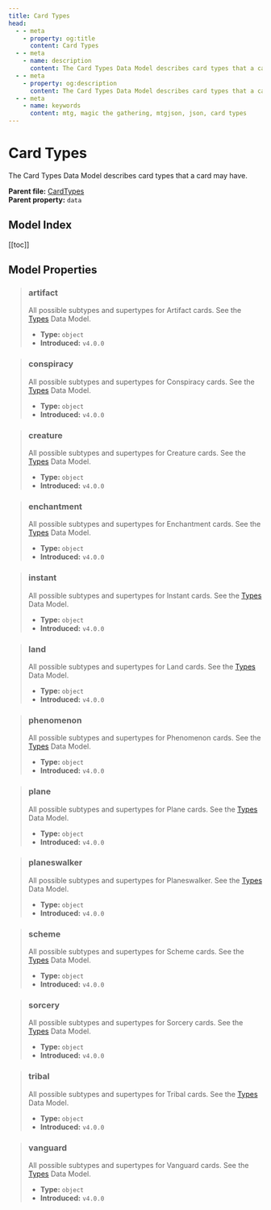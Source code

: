 ```yaml
---
title: Card Types
head:
  - - meta
    - property: og:title
      content: Card Types
  - - meta
    - name: description
      content: The Card Types Data Model describes card types that a card may have.
  - - meta
    - property: og:description
      content: The Card Types Data Model describes card types that a card may have.
  - - meta
    - name: keywords
      content: mtg, magic the gathering, mtgjson, json, card types
---
```


# Card Types

The Card Types Data Model describes card types that a card may have.

**Parent file:** [CardTypes](/downloads/all-files/#cardtypes)  
**Parent property:** `data`

## Model Index

<PropertyToggler/>

[[toc]]

## Model Properties

> ### artifact
>
> All possible subtypes and supertypes for Artifact cards. See the [Types](/data-models/types/) Data Model.
>
> - **Type:** `object`
> - **Introduced:** `v4.0.0`

> ### conspiracy
>
> All possible subtypes and supertypes for Conspiracy cards. See the [Types](/data-models/types/) Data Model.
>
> - **Type:** `object`
> - **Introduced:** `v4.0.0`

> ### creature
>
> All possible subtypes and supertypes for Creature cards. See the [Types](/data-models/types/) Data Model.
>
> - **Type:** `object`
> - **Introduced:** `v4.0.0`

> ### enchantment
>
> All possible subtypes and supertypes for Enchantment cards. See the [Types](/data-models/types/) Data Model.
>
> - **Type:** `object`
> - **Introduced:** `v4.0.0`

> ### instant
>
> All possible subtypes and supertypes for Instant cards. See the [Types](/data-models/types/) Data Model.
>
> - **Type:** `object`
> - **Introduced:** `v4.0.0`

> ### land
>
> All possible subtypes and supertypes for Land cards. See the [Types](/data-models/types/) Data Model.
>
> - **Type:** `object`
> - **Introduced:** `v4.0.0`

> ### phenomenon
>
> All possible subtypes and supertypes for Phenomenon cards. See the [Types](/data-models/types/) Data Model.
>
> - **Type:** `object`
> - **Introduced:** `v4.0.0`

> ### plane
>
> All possible subtypes and supertypes for Plane cards. See the [Types](/data-models/types/) Data Model.
>
> - **Type:** `object`
> - **Introduced:** `v4.0.0`

> ### planeswalker
>
> All possible subtypes and supertypes for Planeswalker. See the [Types](/data-models/types/) Data Model.
>
> - **Type:** `object`
> - **Introduced:** `v4.0.0`

> ### scheme
>
> All possible subtypes and supertypes for Scheme cards. See the [Types](/data-models/types/) Data Model.
>
> - **Type:** `object`
> - **Introduced:** `v4.0.0`

> ### sorcery
>
> All possible subtypes and supertypes for Sorcery cards. See the [Types](/data-models/types/) Data Model.
>
> - **Type:** `object`
> - **Introduced:** `v4.0.0`

> ### tribal
>
> All possible subtypes and supertypes for Tribal cards. See the [Types](/data-models/types/) Data Model.
>
> - **Type:** `object`
> - **Introduced:** `v4.0.0`

> ### vanguard
>
> All possible subtypes and supertypes for Vanguard cards. See the [Types](/data-models/types/) Data Model.
>
> - **Type:** `object`
> - **Introduced:** `v4.0.0`
